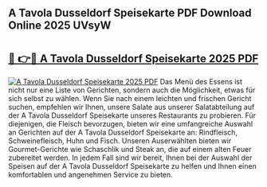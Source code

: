 ## A Tavola Dusseldorf Speisekarte PDF Download Online 2025 UVsyW

# <h2><a href="http://gccmtqx.nevu.top/?p=A+Tavola+Dusseldorf+Speisekarte">🔗 👉🔴 A Tavola Dusseldorf Speisekarte 2025 PDF</a></h2>

[![A Tavola Dusseldorf Speisekarte 2025 PDF](https://i.imgur.com/dBaPXMq.png)](http://gccmtqx.nevu.top/?p=A+Tavola+Dusseldorf+Speisekarte)
Das Menü des Essens ist nicht nur eine Liste von Gerichten, sondern auch die Möglichkeit, etwas für sich selbst zu wählen. Wenn Sie nach einem leichten und frischen Gericht suchen, empfehlen wir Ihnen, unsere Salate aus unserer Salatabteilung auf der A Tavola Dusseldorf Speisekarte unseres Restaurants zu probieren. Für diejenigen, die Fleisch bevorzugen, bieten wir eine umfangreiche Auswahl an Gerichten auf der A Tavola Dusseldorf Speisekarte an: Rindfleisch, Schweinefleisch, Huhn und Fisch. Unseren Auserwählten bieten wir Gourmet-Gerichte wie Schaschlik und Steak an, die auf einem alten Feuer zubereitet werden. In jedem Fall sind wir bereit, Ihnen bei der Auswahl der Speisen auf der A Tavola Dusseldorf Speisekarte zu helfen und Ihnen einen komfortablen und angenehmen Service zu bieten.
